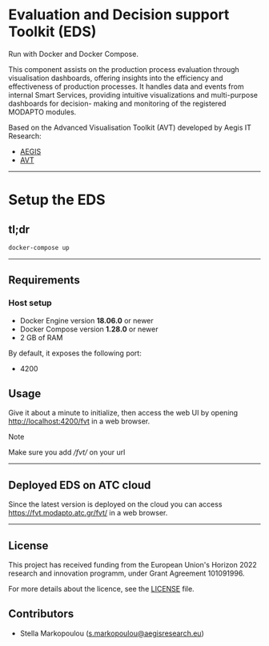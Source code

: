 # Evaluation and Decision support Toolkit (EDS)

Run with Docker and Docker Compose.

This component assists on the production process evaluation through visualisation dashboards, offering insights into the efficiency and effectiveness of production processes. It handles data and events from internal Smart Services, providing intuitive visualizations and multi-purpose dashboards for decision- making and monitoring of the registered MODAPTO modules.

Based on the Advanced Visualisation Toolkit (AVT) developed by Aegis IT Research:

* [AEGIS](https://aegisresearch.eu/)
* [AVT](https://avt.aegisresearch.eu/?_gl=1%2A1vwo23l%2A_ga%2AMTg2MTY1OTMzOS4xNzM4NjczNjIz%2A_ga_F3BQXKXREW%2AMTczODY3MzYyMy4xLjAuMTczODY3MzYyMy4wLjAuMA..)

---
# Setup the EDS 

## tl;dr

```sh
docker-compose up
```
---

## Requirements

### Host setup

* Docker Engine version **18.06.0** or newer
* Docker Compose version **1.28.0** or newer
* 2 GB of RAM

By default, it exposes the following port:

* 4200

## Usage

Give it about a minute to initialize, then access the web UI by opening <http://localhost:4200/fvt> in a web
browser.


> [!NOTE]
> Make sure you add */fvt/* on your url 

---

## Deployed EDS on ATC cloud

Since the latest version is deployed on the cloud you can access <https://fvt.modapto.atc.gr/fvt/> in a web browser.
  
---

## License

This project has received funding from the European Union's Horizon 2022 research and innovation programm, under Grant Agreement 101091996.

For more details about the licence, see the [LICENSE](LICENSE) file.

## Contributors

- Stella Markopoulou (<s.markopoulou@aegisresearch.eu>)
